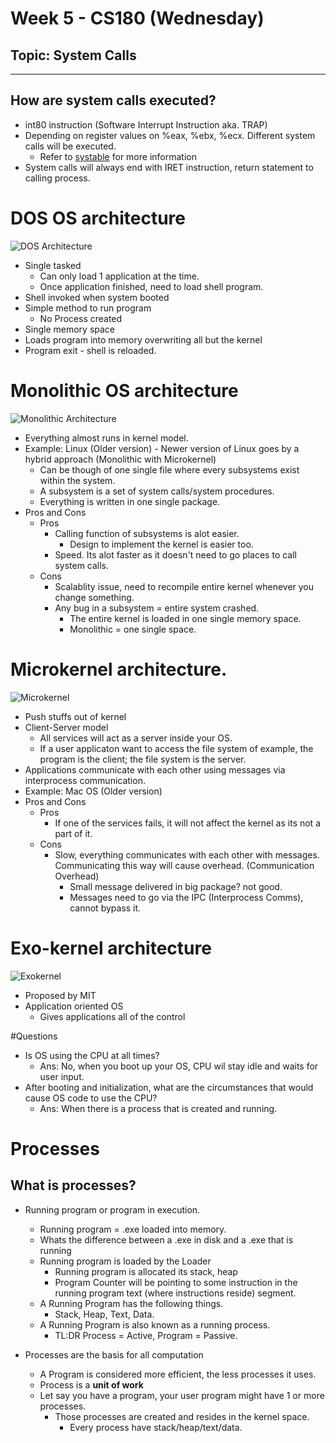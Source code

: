 # Week 5 - CS180 (Wednesday)
## Topic: System Calls
---
## How are system calls executed?
- int80 instruction (Software Interrupt Instruction aka. TRAP)
- Depending on register values on %eax, %ebx, %ecx. Different system calls will be executed.
  - Refer to [systable](https://www.informatik.htw-dresden.de/~beck/ASM/syscall_list.html) for more information
- System calls will always end with IRET instruction, return statement to calling process.

# DOS OS architecture
![DOS Architecture](https://i.imgur.com/T02nKhi.jpg)
- Single tasked
  - Can only load 1 application at the time.
  - Once application finished, need to load shell program.
- Shell invoked when system booted
- Simple method to run program
  - No Process created
- Single memory space
- Loads program into memory overwriting all but the kernel
- Program exit - shell is reloaded.

# Monolithic OS architecture
![Monolithic Architecture](https://i.imgur.com/jyeCLkK.jpg)
- Everything almost runs in kernel model.
- Example: Linux (Older version) - Newer version of Linux goes by a hybrid approach (Monolithic with Microkernel)
  - Can be though of one single file where every subsystems exist within the system.
  - A subsystem is a set of system calls/system procedures.
  - Everything is written in one single package.
- Pros and Cons
  - Pros
    - Calling function of subsystems is alot easier.
      - Design to implement the kernel is easier too.
    - Speed. Its alot faster as it doesn't need to go places to call system calls.
  - Cons
    - Scalablity issue, need to recompile entire kernel whenever you change something.
    - Any bug in a subsystem = entire system crashed.
      - The entire kernel is loaded in one single memory space.
      - Monolithic = one single space.

# Microkernel architecture.
![Microkernel](https://i.imgur.com/Fg2lUDg.jpg)
- Push stuffs out of kernel
- Client-Server model
  - All services will act as a server inside your OS.
  - If a user applicaton want to access the file system of example, the program is the client; the file system is the server.
- Applications communicate with each other using messages via interprocess communication.
- Example: Mac OS (Older version)
- Pros and Cons
  - Pros
    - If one of the services fails, it will not affect the kernel as its not a part of it.
  - Cons
    - Slow, everything communicates with each other with messages. Communicating this way will cause overhead. (Communication Overhead)
      - Small message delivered in big package? not good.
      - Messages need to go via the IPC (Interprocess Comms), cannot bypass it.

# Exo-kernel architecture
![Exokernel](https://i.imgur.com/z9jUvBw.jpg)
- Proposed by MIT
- Application oriented OS
  - Gives applications all of the control

#Questions
- Is OS using the CPU at all times?
  - Ans: No, when you boot up your OS, CPU wil stay idle and waits for user input.
- After booting and initialization, what are the circumstances that would cause OS code to use the CPU?
  - Ans: When there is a process that is created and running.

# Processes
## What is processes?
- Running program or program in execution.
  - Running program = .exe loaded into memory.
  - Whats the difference between a .exe in disk and a .exe that is running
  - Running program is loaded by the Loader
    - Running program is allocated its stack, heap
    - Program Counter will be pointing to some instruction in the running program
    text (where instructions reside) segment.
  - A Running Program has the following things.
    - Stack, Heap, Text, Data.
  - A Running Program is also known as a running process.
    - TL:DR Process = Active, Program = Passive.

- Processes are the basis for all computation
  - A Program is considered more efficient, the less processes it uses.
  - Process is a **unit of work**
  - Let say you have a program, your user program might have 1 or more processes.
    - Those processes are created and resides in the kernel space.
      - Every process have stack/heap/text/data.
